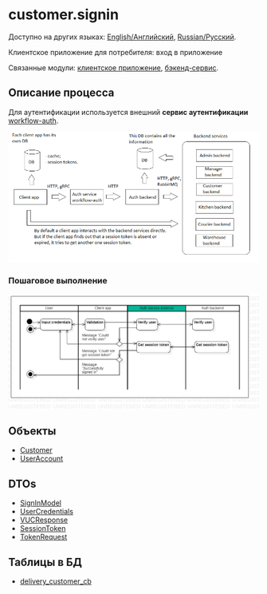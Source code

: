 # customer.signin

Доступно на других языках: [English/Английский](signin.md), [Russian/Русский](signin.ru.md). 

Клиентское приложение для потребителя: вход в приложение 

Связанные модули: [клиентское приложение](../../frontend/customerclient.md), [бэкенд-сервис](../../backend/customerbackend.md).

## Описание процесса

Для аутентификации используется внешний **сервис аутентификации** [workflow-auth](https://github.com/alexeysp11/workflow-auth).

![authentication](../../img/authentication.png)

### Пошаговое выполнение 

![flowchart-signin](https://github.com/alexeysp11/workflow-auth/raw/main/docs/img/flowchart-signin.png)

## Объекты 

- [Customer](https://github.com/alexeysp11/workflow-lib/blob/main/docs/Models/Business/Customers/Customer.md)
- [UserAccount](https://github.com/alexeysp11/workflow-lib/blob/main/docs/Models/Business/InformationSystem/UserAccount.md)

## DTOs

- [SignInModel](https://github.com/alexeysp11/workflow-auth/blob/main/docs/models/NetworkParameters/SignInModel.md)
- [UserCredentials](https://github.com/alexeysp11/workflow-auth/blob/main/docs/models/NetworkParameters/UserCredentials.md)
- [VUCResponse](https://github.com/alexeysp11/workflow-auth/blob/main/docs/models/NetworkParameters/VUCResponse.md)
- [SessionToken](https://github.com/alexeysp11/workflow-auth/blob/main/docs/models/NetworkParameters/SessionToken.md)
- [TokenRequest](https://github.com/alexeysp11/workflow-auth/blob/main/docs/models/NetworkParameters/TokenRequest.md)

## Таблицы в БД

- [delivery_customer_cb](../../dbtables/customer/delivery_customer_cb.md)
